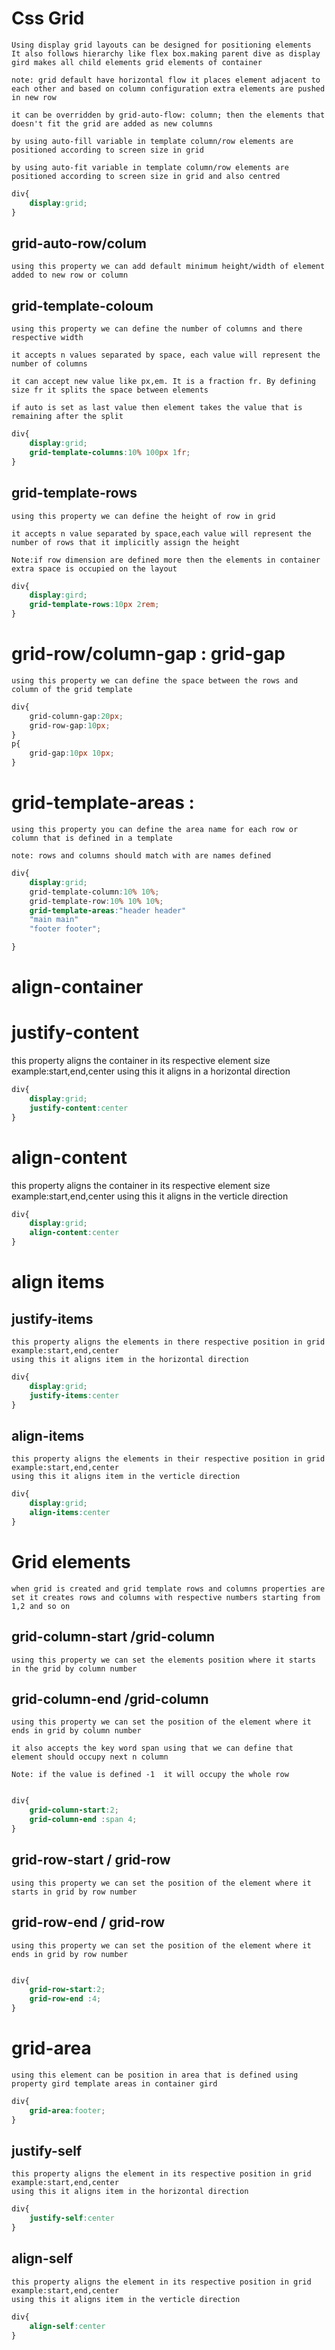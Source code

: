 # Css Grid

    Using display grid layouts can be designed for positioning elements
    It also follows hierarchy like flex box.making parent dive as display gird makes all child elements grid elements of container

    note: grid default have horizontal flow it places element adjacent to each other and based on column configuration extra elements are pushed in new row

    it can be overridden by grid-auto-flow: column; then the elements that doesn't fit the grid are added as new columns 

    by using auto-fill variable in template column/row elements are positioned according to screen size in grid

    by using auto-fit variable in template column/row elements are positioned according to screen size in grid and also centred

```css
div{
    display:grid;
}
```

## grid-auto-row/colum

    using this property we can add default minimum height/width of element added to new row or column

## grid-template-coloum

    using this property we can define the number of columns and there respective width 

    it accepts n values separated by space, each value will represent the number of columns 

    it can accept new value like px,em. It is a fraction fr. By defining size fr it splits the space between elements 

    if auto is set as last value then element takes the value that is remaining after the split

```css
div{
    display:grid;
    grid-template-columns:10% 100px 1fr;
}
```

## grid-template-rows

    using this property we can define the height of row in grid

    it accepts n value separated by space,each value will represent the number of rows that it implicitly assign the height

    Note:if row dimension are defined more then the elements in container extra space is occupied on the layout

```css
div{
    display:gird;
    grid-template-rows:10px 2rem;
}
```

# grid-row/column-gap : grid-gap

    using this property we can define the space between the rows and column of the grid template

```css
div{
    grid-column-gap:20px;
    grid-row-gap:10px;
}
p{
    grid-gap:10px 10px;
}
```
# grid-template-areas :

    using this property you can define the area name for each row or column that is defined in a template

    note: rows and columns should match with are names defined

```css
div{
    display:grid;
    grid-template-column:10% 10%;
    grid-template-row:10% 10% 10%;
    grid-template-areas:"header header"
    "main main"
    "footer footer";

}
```

# align-container

# justify-content

   this property aligns the container in its respective element size example:start,end,center
   using this it aligns  in a horizontal direction

```css
div{
    display:grid;
    justify-content:center
}
```


# align-content

   this property aligns the container in its respective element size example:start,end,center
   using this it aligns  in the verticle direction

```css
div{
    display:grid;
    align-content:center
}
```

# align items

## justify-items

    this property aligns the elements in there respective position in grid example:start,end,center
    using this it aligns item in the horizontal direction

```css
div{
    display:grid;
    justify-items:center
}
```
## align-items

    this property aligns the elements in their respective position in grid example:start,end,center
    using this it aligns item in the verticle direction

```css
div{
    display:grid;
    align-items:center
}
```

# Grid elements

    when grid is created and grid template rows and columns properties are set it creates rows and columns with respective numbers starting from 1,2 and so on

## grid-column-start /grid-column

    using this property we can set the elements position where it starts in the grid by column number

## grid-column-end  /grid-column

    using this property we can set the position of the element where it ends in grid by column number

    it also accepts the key word span using that we can define that element should occupy next n column

    Note: if the value is defined -1  it will occupy the whole row

```css

div{
    grid-column-start:2;
    grid-column-end :span 4;
}
```

## grid-row-start / grid-row

    using this property we can set the position of the element where it starts in grid by row number

 ## grid-row-end  / grid-row

    using this property we can set the position of the element where it ends in grid by row number

    
```css

div{
    grid-row-start:2;
    grid-row-end :4;
}
```

# grid-area

    using this element can be position in area that is defined using property gird template areas in container gird

```css
div{
    grid-area:footer;
}
```



## justify-self

    this property aligns the element in its respective position in grid example:start,end,center
    using this it aligns item in the horizontal direction

```css
div{
    justify-self:center
}
```
## align-self

    this property aligns the element in its respective position in grid example:start,end,center
    using this it aligns item in the verticle direction

```css
div{
    align-self:center
}
```
